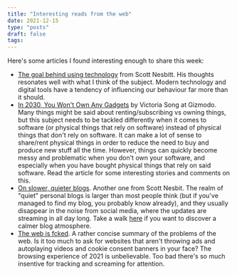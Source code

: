 ```yaml
---
title: "Interesting reads from the web"
date: 2021-12-15
type: "posts"
draft: false
tags:
---
```


Here's some articles I found interesting enough to share this week:


- [The goal behind using technology](https://tiny.write.as/scottnesbitt/the-goal-behind-using-technology) from Scott Nesbitt. His thoughts resonates well with what I think of the subject. Modern technology and digital tools have a tendency of influencing our behaviour far more than it should.
- [In 2030, You Won't Own Any Gadgets](https://gizmodo.com/in-2030-you-wont-own-any-gadgets-1847176540) by Victoria Song at Gizmodo. Many things might be said about renting/subscribing vs owning things, but this subject needs to be tackled differently when it comes to software (or physical things that rely on software) instead of physical things that don't rely on software. It can make a lot of sense to share/rent physical things in order to reduce the need to buy and produce new stuff all the time. However, things can quickly become messy and problematic when you don't own your software, and especially when you have bought physical things that rely on said software. Read the article for some interesting stories and comments on this.
- [On slower, quieter blogs](https://tiny.write.as/scottnesbitt/on-slower-quieter-blogs). Another one from Scott Nesbit. The realm of "quiet" personal blogs is larger than most people think (but if you've managed to find my blog, you probably know already), and they usually disappear in the noise from social media, where the updates are streaming in all day long. Take a walk [here](https://theforest.link/) if you want to discover a calmer blog atmosphere.
- [The web is fcked](https://thewebisfucked.com/). A rather concise summary of the problems of the web. Is it too much to ask for websites that aren't throwing ads and autoplaying videos and cookie consent banners in your face? The browsing experience of 2021 is unbelievable. Too bad there's so much insentive for tracking and screaming for attention.
